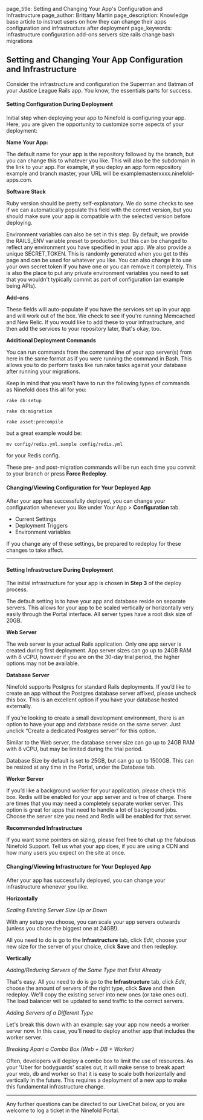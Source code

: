 page_title:       Setting and Changing Your App's Configuration and Infrastructure
page_author:      Brittany Martin
page_description: Knowledge base article to instruct users on how they can change their apps configuration and infrastructure after deployment
page_keywords:    infrastructure configuration add-ons servers size rails change bash migrations

## Setting and Changing Your App Configuration and Infrastructure

Consider the infrastructure and configuration the Superman and Batman of your Justice League Rails app. You know, the essentials parts for success.

#### Setting Configuration During Deployment

Initial step when deploying your app to Ninefold is configuring your app.  Here, you are given the opportunity to customize some aspects of your deployment:

__Name Your App:__

The default name for your app is the repository followed by the branch, but you can change this to whatever you like.  This will also be the subdomain in the link to your app.  For example, if you deploy an app form repository example and branch master, your URL will be examplemasterxxxx.ninefold-apps.com.

__Software Stack__

Ruby version should be pretty self-explanatory.   We do some checks to see if we can automatically populate this field with the correct version, but you should make sure your app is compatible with the selected version before deploying.

Environment variables can also be set in this step.  By default, we provide the RAILS_ENV variable preset to production, but this can be changed to reflect any environment you have specified in your app.  We also provide a unique SECRET_TOKEN.  This is randomly generated when you get to this page and can be used for whatever you like.  You can also change it to use your own secret token if you have one or you can remove it completely.  This is also the place to put any private environment variables you need to set that you wouldn't typically commit as part of configuration (an example being APIs).  

__Add-ons__

These fields will auto-populate if you have the services set up in your app and will work out of the box.  We check to see if you're running Memcached and New Relic. If you would like to add these to your infrastructure, and then add the services to your repository later, that's okay, too.

__Additional Deployment Commands__

You can run commands from the command line of your app server(s) from here in the same format as if you were running the command in Bash. This allows you to do perform tasks like run rake tasks against your database after running your migrations.

Keep in mind that you won’t have to run the following types of commands as Ninefold does this all for you:

	rake db:setup
	
	rake db:migration
	
	rake asset:precompile

but a great example would be:

	mv config/redis.yml.sample config/redis.yml

for your Redis config. 

These pre- and post-migration commands will be run each time you commit to your branch or press __Force Redeploy__.

#### Changing/Viewing Configuration for Your Deployed App

After your app has successfully deployed, you can change your configuration whenever you like under Your App > __Configuration__ tab. 

* Current Settings
* Deployment Triggers
* Environment variables

If you change any of these settings, be prepared to redeploy for these changes to take affect.  
 
-------------

#### Setting Infrastructure During Deployment

The initial infrastructure for your app is chosen in __Step 3__ of the deploy process. 

The default setting is to have your app and database reside on separate servers. This allows for your app to be scaled vertically or horizontally very easily through the Portal interface. All server types have a root disk size of 20GB.

__Web Server__

The web server is your actual Rails application. Only one app server is created during first deployment. App server sizes can go up to 24GB RAM with 8 vCPU, however if you are on the 30-day trial period, the higher options may not be available.

__Database Server__

Ninefold supports Postgres for standard Rails deployments. If you’d like to create an app without the Postgres database server affixed, please uncheck this box. This is an excellent option if you have your database hosted externally.

If you’re looking to create a small development environment, there is an option to have your app and database reside on the same server. Just unclick “Create a dedicated Postgres server” for this option.

Similar to the Web server, the database server size can go up to 24GB RAM with 8 vCPU, but may be limited during the trial period. 

Database Size by default is set to 25GB, but can go up to 1500GB. This can be resized at any time in the Portal, under the Database tab.

__Worker Server__

If you’d like a background worker for your application, please check this box. Redis will be enabled for your app server and is free of charge. There are times that you may need a completely separate worker server. This option is great for apps that need to handle a lot of background jobs. Choose the server size you need and Redis will be enabled for that server.

__Recommended Infrastructure__

If you want some pointers on sizing, please feel free to chat up the fabulous Ninefold Support. Tell us what your app does, if you are using a CDN and how many users you expect on the site at once. 

#### Changing/Viewing Infrastructure for Your Deployed App 

After your app has successfully deployed, you can change your infrastructure whenever you like.  

__Horizontally__

_Scaling Existing Server Size Up or Down_

With any setup you choose, you can scale your app servers outwards (unless you chose the biggest one at 24GB!). 

All you need to do is go to the __Infrastructure__ tab, click _Edit_, choose your new size for the server of your choice, click __Save__ and then redeploy. 

__Vertically__

_Adding/Reducing Servers of the Same Type that Exist Already_

That's easy. All you need to do is go to the __Infrastructure__ tab, click _Edit_, choose the amount of servers of the right type, click __Save__ and then redeploy. We'll copy the existing server into new ones (or take ones out). The load balancer will be updated to send traffic to the correct servers. 

_Adding Servers of a Different Type_

Let's break this down with an example: say your app now needs a worker server now. In this case, you'll need to deploy another app that includes the worker server. 

_Breaking Apart a Combo Box (Web + DB + Worker)_

Often, developers will deploy a combo box to limit the use of resources. As your 'Uber for bodyguards' scales out, it will make sense to break apart your web, db and worker so that it is easy to scale both horizontally and vertically in the future. This requires a deployment of a new app to make this fundamental infrastructure change. 

------

Any further questions can be directed to our LiveChat below, or you are welcome to log a ticket in the Ninefold Portal.





